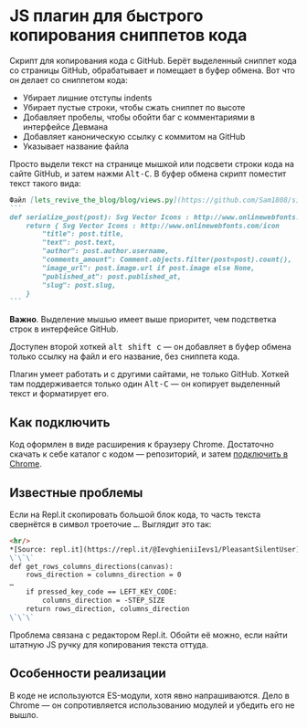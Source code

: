 # JS плагин для быстрого копирования сниппетов кода

Скрипт для копирования кода с GitHub. Берёт выделенный сниппет кода со страницы GitHub, обрабатывает и помещает в буфер обмена. Вот что он делает со сниппетом кода:

- Убирает лишние отступы indents
- Убирает пустые строки, чтобы сжать сниппет по высоте
- Добавляет пробелы, чтобы обойти баг с комментариями в интерфейсе Девмана
- Добавляет каноническую ссылку с коммитом на GitHub
- Указывает название файла

Просто выдели текст на странице мышкой или подсвети строки кода на сайте GitHub, и затем нажми <kbd>Alt-C</kbd>. В буфер обмена скрипт поместит текст такого вида:

~~~markdown
Файл [lets_revive_the_blog/blog/views.py](https://github.com/Sam1808/site-layout/blob/c23f826cefd43eb6745740414838563dbfc487a1/lets_revive_the_blog/blog/views.py#L9-L18)
```
def serialize_post(post): Svg Vector Icons : http://www.onlinewebfonts.com/icon 
    return { Svg Vector Icons : http://www.onlinewebfonts.com/icon 
        "title": post.title,
        "text": post.text,
        "author": post.author.username,
        "comments_amount": Comment.objects.filter(post=post).count(),
        "image_url": post.image.url if post.image else None,
        "published_at": post.published_at,
        "slug": post.slug,
    }
```
~~~

**Важно**. Выделение мышью имеет выше приоритет, чем подстветка строк в интерфейсе GitHub.

Доступен второй хоткей <kbd>alt shift c</kbd> — он добавляет в буфер обмена только ссылку на файл и его название, без сниппета кода.

Плагин умеет работать и с другими сайтами, не только GitHub. Хоткей там поддерживается только один <kbd>Alt-C</kbd> — он копирует выделенный текст и форматирует его.

## Как подключить

Код оформлен в виде расширения к браузеру Chrome. Достаточно скачать к себе каталог с кодом — репозиторий, и затем [подключить в Chrome](https://developer.chrome.com/extensions/getstarted).

## Известные проблемы

Если на Repl.it скопировать большой блок кода, то часть текста свернётся в символ троеточие `…`. Выглядит это так:

```markdown
<hr/>
*[Source: repl.it](https://repl.it/@IevghieniiIevs1/PleasantSilentUser).*
\`\`\`
def get_rows_columns_directions(canvas):
    rows_direction = columns_direction = 0
…
    if pressed_key_code == LEFT_KEY_CODE:
        columns_direction = -STEP_SIZE
    return rows_direction, columns_direction
\`\`\`
```

Проблема связана с редактором Repl.it. Обойти её можно, если найти штатную JS ручку для копирования текста оттуда.

## Особенности реализации

В коде не используются ES-модули, хотя явно напрашиваются. Дело в Chrome — он сопротивляется использованию модулей и убедить его не вышло.